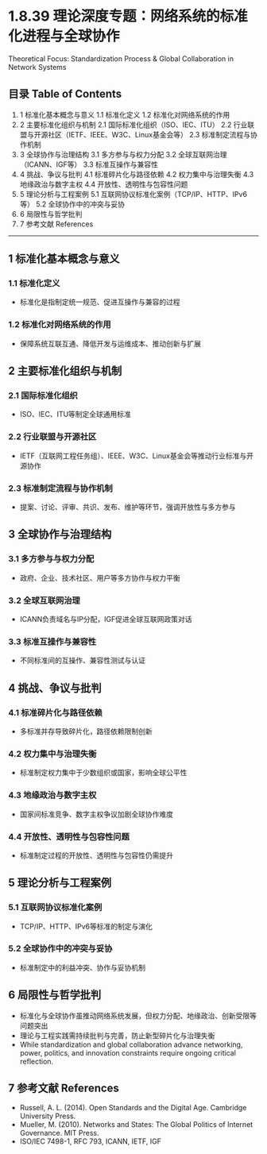 # 1.8.39 理论深度专题：网络系统的标准化进程与全球协作

Theoretical Focus: Standardization Process & Global Collaboration in Network Systems

## 目录 Table of Contents

1. 1 标准化基本概念与意义
    1.1 标准化定义
    1.2 标准化对网络系统的作用
2. 2 主要标准化组织与机制
    2.1 国际标准化组织（ISO、IEC、ITU）
    2.2 行业联盟与开源社区（IETF、IEEE、W3C、Linux基金会等）
    2.3 标准制定流程与协作机制
3. 3 全球协作与治理结构
    3.1 多方参与与权力分配
    3.2 全球互联网治理（ICANN、IGF等）
    3.3 标准互操作与兼容性
4. 4 挑战、争议与批判
    4.1 标准碎片化与路径依赖
    4.2 权力集中与治理失衡
    4.3 地缘政治与数字主权
    4.4 开放性、透明性与包容性问题
5. 5 理论分析与工程案例
    5.1 互联网协议标准化案例（TCP/IP、HTTP、IPv6等）
    5.2 全球协作中的冲突与妥协
6. 6 局限性与哲学批判
7. 7 参考文献 References

---

## 1 标准化基本概念与意义

### 1.1 标准化定义

- 标准化是指制定统一规范、促进互操作与兼容的过程

### 1.2 标准化对网络系统的作用

- 保障系统互联互通、降低开发与运维成本、推动创新与扩展

## 2 主要标准化组织与机制

### 2.1 国际标准化组织

- ISO、IEC、ITU等制定全球通用标准

### 2.2 行业联盟与开源社区

- IETF（互联网工程任务组）、IEEE、W3C、Linux基金会等推动行业标准与开源协作

### 2.3 标准制定流程与协作机制

- 提案、讨论、评审、共识、发布、维护等环节，强调开放性与多方参与

## 3 全球协作与治理结构

### 3.1 多方参与与权力分配

- 政府、企业、技术社区、用户等多方协作与权力平衡

### 3.2 全球互联网治理

- ICANN负责域名与IP分配，IGF促进全球互联网政策对话

### 3.3 标准互操作与兼容性

- 不同标准间的互操作、兼容性测试与认证

## 4 挑战、争议与批判

### 4.1 标准碎片化与路径依赖

- 多标准并存导致碎片化，路径依赖限制创新

### 4.2 权力集中与治理失衡

- 标准制定权力集中于少数组织或国家，影响全球公平性

### 4.3 地缘政治与数字主权

- 国家间标准竞争、数字主权争议加剧全球协作难度

### 4.4 开放性、透明性与包容性问题

- 标准制定过程的开放性、透明性与包容性仍需提升

## 5 理论分析与工程案例

### 5.1 互联网协议标准化案例

- TCP/IP、HTTP、IPv6等标准的制定与演化

### 5.2 全球协作中的冲突与妥协

- 标准制定中的利益冲突、协作与妥协机制

## 6 局限性与哲学批判

- 标准化与全球协作虽推动网络系统发展，但权力分配、地缘政治、创新受限等问题突出
- 理论与工程实践需持续批判与完善，防止新型碎片化与治理失衡
- While standardization and global collaboration advance networking, power, politics, and innovation constraints require ongoing critical reflection.

## 7 参考文献 References

- Russell, A. L. (2014). Open Standards and the Digital Age. Cambridge University Press.
- Mueller, M. (2010). Networks and States: The Global Politics of Internet Governance. MIT Press.
- ISO/IEC 7498-1, RFC 793, ICANN, IETF, IGF

